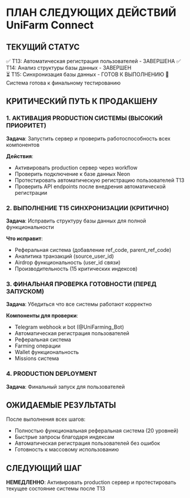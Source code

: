 # ПЛАН СЛЕДУЮЩИХ ДЕЙСТВИЙ UniFarm Connect

## ТЕКУЩИЙ СТАТУС
✅ T13: Автоматическая регистрация пользователей - ЗАВЕРШЕНА
✅ T14: Анализ структуры базы данных - ЗАВЕРШЕН  
⏳ T15: Синхронизация базы данных - ГОТОВ К ВЫПОЛНЕНИЮ
🔄 Система готова к финальному тестированию

## КРИТИЧЕСКИЙ ПУТЬ К ПРОДАКШЕНУ

### 1. АКТИВАЦИЯ PRODUCTION СИСТЕМЫ (ВЫСОКИЙ ПРИОРИТЕТ)
**Задача**: Запустить сервер и проверить работоспособность всех компонентов

**Действия**:
- Активировать production сервер через workflow
- Проверить подключение к базе данных Neon
- Протестировать автоматическую регистрацию пользователей T13
- Проверить API endpoints после внедрения автоматической регистрации

### 2. ВЫПОЛНЕНИЕ T15 СИНХРОНИЗАЦИИ (КРИТИЧНО)
**Задача**: Исправить структуру базы данных для полной функциональности

**Что исправит**:
- Реферальная система (добавление ref_code, parent_ref_code)
- Аналитика транзакций (source_user_id)
- Airdrop функциональность (user_id связи)
- Производительность (15 критических индексов)

### 3. ФИНАЛЬНАЯ ПРОВЕРКА ГОТОВНОСТИ (ПЕРЕД ЗАПУСКОМ)
**Задача**: Убедиться что все системы работают корректно

**Компоненты для проверки**:
- Telegram webhook и bot (@UniFarming_Bot)
- Автоматическая регистрация пользователей
- Реферальная система
- Farming операции
- Wallet функциональность
- Missions система

### 4. PRODUCTION DEPLOYMENT
**Задача**: Финальный запуск для пользователей

## ОЖИДАЕМЫЕ РЕЗУЛЬТАТЫ

После выполнения всех шагов:
- Полностью функциональная реферальная система (20 уровней)
- Быстрые запросы благодаря индексам
- Автоматическая регистрация пользователей без ошибок
- Готовность к массовому использованию

## СЛЕДУЮЩИЙ ШАГ
**НЕМЕДЛЕННО**: Активировать production сервер и протестировать текущее состояние системы после T13